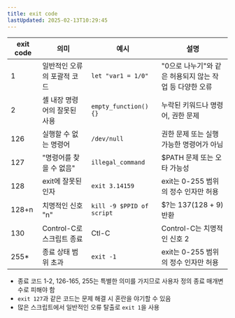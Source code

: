 ```yaml
---
title: exit code
lastUpdated: 2025-02-13T10:29:45
---
```


| exit code | 의미 | 예시 | 설명 |
|-----------|------|------|------|
| 1 | 일반적인 오류의 포괄적 코드 | `let "var1 = 1/0"` | "0으로 나누기"와 같은 허용되지 않는 작업 등 다양한 오류 |
| 2 | 셸 내장 명령어의 잘못된 사용 | `empty_function() {}` | 누락된 키워드나 명령어, 권한 문제 |
| 126 | 실행할 수 없는 명령어 | `/dev/null` | 권한 문제 또는 실행 가능한 명령어가 아님 |
| 127 | "명령어를 찾을 수 없음" | `illegal_command` | $PATH 문제 또는 오타 가능성 |
| 128 | exit에 잘못된 인자 | `exit 3.14159` | exit는 0-255 범위의 정수 인자만 허용 |
| 128+n | 치명적인 신호 "n" | `kill -9 $PPID of script` | $?는 137(128 + 9) 반환 |
| 130 | Control-C로 스크립트 종료 | Ctl-C | Control-C는 치명적인 신호 2 |
| 255* | 종료 상태 범위 초과 | `exit -1` | exit는 0-255 범위의 정수 인자만 허용 |

- 종료 코드 1-2, 126-165, 255는 특별한 의미를 가지므로 사용자 정의 종료 매개변수로 피해야 함
- `exit 127`과 같은 코드는 문제 해결 시 혼란을 야기할 수 있음
- 많은 스크립트에서 일반적인 오류 탈출로 `exit 1`을 사용
